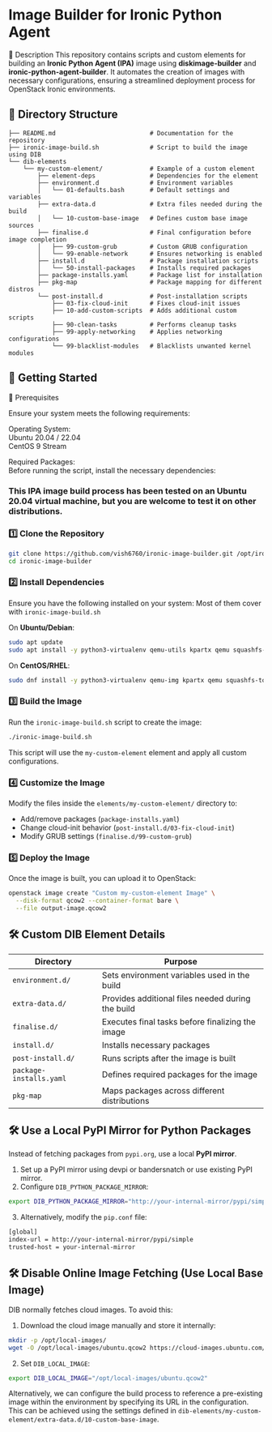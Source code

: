 # Image Builder for Ironic Python Agent

📌 Description
This repository contains scripts and custom elements for building an **Ironic Python Agent (IPA)** image using **diskimage-builder** and **ironic-python-agent-builder**. It automates the creation of images with necessary configurations, ensuring a streamlined deployment process for OpenStack Ironic environments.

## 📁 Directory Structure

```
├── README.md                          # Documentation for the repository
├── ironic-image-build.sh              # Script to build the image using DIB
└── dib-elements
    └── my-custom-element/             # Example of a custom element                      
        ├── element-deps               # Dependencies for the element
        ├── environment.d              # Environment variables
        │   └── 01-defaults.bash       # Default settings and variables
        ├── extra-data.d               # Extra files needed during the build
        │   └── 10-custom-base-image   # Defines custom base image sources
        ├── finalise.d                 # Final configuration before image completion
        │   ├── 99-custom-grub         # Custom GRUB configuration
        │   └── 99-enable-network      # Ensures networking is enabled
        ├── install.d                  # Package installation scripts
        │   └── 50-install-packages    # Installs required packages
        ├── package-installs.yaml      # Package list for installation
        ├── pkg-map                    # Package mapping for different distros
        └── post-install.d             # Post-installation scripts
            ├── 03-fix-cloud-init      # Fixes cloud-init issues
            ├── 10-add-custom-scripts  # Adds additional custom scripts
            ├── 90-clean-tasks         # Performs cleanup tasks
            ├── 99-apply-networking    # Applies networking configurations 
            └── 99-blacklist-modules   # Blacklists unwanted kernel modules
```

## 🚀 Getting Started

🚀 Prerequisites

Ensure your system meets the following requirements:

Operating System:  
Ubuntu 20.04 / 22.04  
CentOS 9 Stream  

Required Packages:  
Before running the script, install the necessary dependencies:  

### **This IPA image build process has been tested on an Ubuntu 20.04 virtual machine, but you are welcome to test it on other distributions.**

### 1️⃣ **Clone the Repository**
```bash
git clone https://github.com/vish6760/ironic-image-builder.git /opt/ironic-image-builder
cd ironic-image-builder
```

### 2️⃣ **Install Dependencies**
Ensure you have the following installed on your system: Most of them cover with `ironic-image-build.sh`

On **Ubuntu/Debian**:
```bash
sudo apt update
sudo apt install -y python3-virtualenv qemu-utils kpartx qemu squashfs-tools curl uuid-runtime
```

On **CentOS/RHEL**:
```bash
sudo dnf install -y python3-virtualenv qemu-img kpartx qemu squashfs-tools curl util-linux
```

### 3️⃣ **Build the Image**
Run the `ironic-image-build.sh` script to create the image:
```bash
./ironic-image-build.sh
```

This script will use the `my-custom-element` element and apply all custom configurations.

### 4️⃣ **Customize the Image**
Modify the files inside the `elements/my-custom-element/` directory to:
- Add/remove packages (`package-installs.yaml`)
- Change cloud-init behavior (`post-install.d/03-fix-cloud-init`)
- Modify GRUB settings (`finalise.d/99-custom-grub`)

### 5️⃣ **Deploy the Image**
Once the image is built, you can upload it to OpenStack:
```bash
openstack image create "Custom my-custom-element Image" \
  --disk-format qcow2 --container-format bare \
  --file output-image.qcow2
```

## 🛠️ Custom DIB Element Details

| Directory            | Purpose |
|----------------------|---------|
| `environment.d/`    | Sets environment variables used in the build |
| `extra-data.d/`     | Provides additional files needed during the build |
| `finalise.d/`       | Executes final tasks before finalizing the image |
| `install.d/`        | Installs necessary packages |
| `post-install.d/`   | Runs scripts after the image is built |
| `package-installs.yaml` | Defines required packages for the image |
| `pkg-map`           | Maps packages across different distributions |

## 🛠️ Use a Local PyPI Mirror for Python Packages

Instead of fetching packages from `pypi.org`, use a local **PyPI mirror**.

1. Set up a PyPI mirror using devpi or bandersnatch or use existing PyPI mirror.
2. Configure `DIB_PYTHON_PACKAGE_MIRROR`:
```bash
export DIB_PYTHON_PACKAGE_MIRROR="http://your-internal-mirror/pypi/simple"
```
3. Alternatively, modify the `pip.conf` file:
```bash
[global]
index-url = http://your-internal-mirror/pypi/simple
trusted-host = your-internal-mirror
```

## 🛠️ Disable Online Image Fetching (Use Local Base Image)

DIB normally fetches cloud images. To avoid this:

1. Download the cloud image manually and store it internally:
```bash
mkdir -p /opt/local-images/
wget -O /opt/local-images/ubuntu.qcow2 https://cloud-images.ubuntu.com/releases/22.04/release/ubuntu-22.04-server-cloudimg-amd64.img
```

2. Set `DIB_LOCAL_IMAGE`:
```bash
export DIB_LOCAL_IMAGE="/opt/local-images/ubuntu.qcow2"
```

Alternatively, we can configure the build process to reference a pre-existing image within the environment by specifying its URL in the configuration. This can be achieved using the settings defined in `dib-elements/my-custom-element/extra-data.d/10-custom-base-image`.



